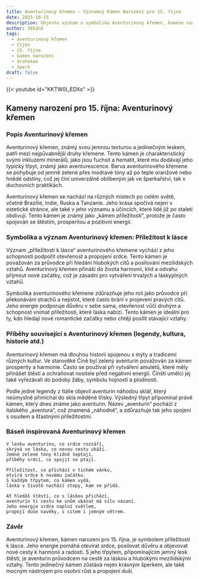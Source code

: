 ```yaml
---
title: Aventurinový křemen – Významný Kámen Narození pro 15. října
date: 2025-10-15
description: Objevte význam a symboliku Aventurinový křemen, kamene narození pro 15. října, který symbolizuje Příležitost k lásce. Přečtěte si legendy a inspirující příběhy.
author: 365dnů
tags:
  - aventurinový křemen
  - říjen
  - 15. října
  - kámen narození
  - drahokam
  - šperk
draft: false
---
```


{{< youtube id="KKTW0I_EDXo" >}}

## Kameny narození pro 15. října: Aventurinový křemen

### Popis Aventurinový křemen

Aventurinový křemen, známý svou jemnou texturou a jedinečným leskem, patří mezi nejpůvabnější druhy křemene. Tento kámen je charakteristický svými inkluzemi minerálů, jako jsou fuchsit a hematit, které mu dodávají jeho typický třpyt, známý jako aventurescence. Barva aventurinového křemene se pohybuje od jemně zelené přes modravé tóny až po teple oranžové nebo hnědé odstíny, což jej činí univerzálně oblíbeným jak ve šperkařství, tak v duchovních praktikách.

Aventurinový křemen se nachází na různých místech po celém světě, včetně Brazílie, Indie, Ruska a Tanzanie. Jeho krása spočívá nejen v estetické stránce, ale také v jeho významu a účincích, které lidé již po staletí obdivují. Tento kámen je známý jako „kámen příležitosti“, protože je často spojován se štěstím, prosperitou a pozitivní energií.

### Symbolika a význam Aventurinový křemen: Příležitost k lásce

Význam „příležitosti k lásce“ aventurinového křemene vychází z jeho schopnosti podpořit otevřenost a propojení srdce. Tento kámen je považován za průvodce při hledání hlubokých citů a posilování mezilidských vztahů. Aventurinový křemen přináší do života harmonii, klid a odvahu přijmout nové začátky, což je zásadní pro vytváření trvalých a láskyplných vztahů.

Symbolika aventurinového křemene zdůrazňuje jeho roli jako průvodce při překonávání strachů a nejistot, které často brání v projevení pravých citů. Jeho energie podporuje důvěru v sebe sama, otevřenost vůči druhým a schopnost vnímat příležitosti, které láska nabízí. Tento kámen je ideální pro ty, kdo hledají nové romantické začátky nebo chtějí posílit stávající vztahy.

### Příběhy související s Aventurinový křemen (legendy, kultura, historie atd.)

Aventurinový křemen má dlouhou historii spojenou s mýty a tradicemi různých kultur. Ve starověké Číně byl zelený aventurin považován za kámen prosperity a harmonie. Často se používal při vytváření amuletů, které měly přinášet štěstí a ochraňovat nositele před negativní energií. Čínští umělci jej také vyřezávali do podoby žáby, symbolu hojnosti a plodnosti.

Podle jedné legendy z Itálie objevil aventurin náhodou sklář, který neúmyslně přimíchal do skla měděné třísky. Výsledný třpyt připomínal právě kámen, který dnes známe jako aventurin. Název „aventurin“ pochází z italského „aventura“, což znamená „náhodně“, a zdůrazňuje tak jeho spojení s osudem a šťastnými příležitostmi.

### Báseň inspirovaná Aventurinový křemen

```
V lesku aventurinu, co srdce rozzáří,  
skrývá se láska, co novou cestu ukáží.  
Jemné zelené tóny klidně šeptají,  
příběhy srdcí, co spojit se ptají.

Příležitost, co přichází v tichém vánku,  
otvírá srdce k novému začátku.  
S každým třpytem, co kámen vydá,  
láska v životě nachází stopy, kam se přidá.

Ať hledáš štěstí, co s láskou přichází,  
aventurin ti cestu ke snům ukázat má sílu vázaní.  
Jeho energie srdce naplní světlem,  
propojí duše navěky, s citem i jemným větrem.
```

### Závěr

Aventurinový křemen, kámen narození pro 15. října, je symbolem příležitosti k lásce. Jeho energie pomáhá otevírat srdce, posilovat důvěru a objevovat nové cesty k harmonii a radosti. S jeho třpytem, připomínajícím jemný lesk štěstí, je aventurin průvodcem na cestě za láskou a hlubokými mezilidskými vztahy. Tento jedinečný kámen zůstává nejen krásným šperkem, ale také mocným nástrojem pro osobní růst a propojení duší.